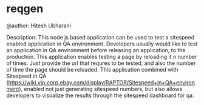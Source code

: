 reqgen
======
@author: Hitesh Ubharani

Description:
This node js based application can be used to test a sitespeed enabled application in QA environment. Developers usually would like to test an application in QA environment before releasing an application, to the production. This application enables testing a page by reloading it n number of times. Just provide the url that requres to be tested, and also the number of time the page should be reloaded. This application combined with Sitespeed in QA (https://wiki.vip.corp.ebay.com/display/RAPTOR/Sitespeed+in+QA+environment), enabled not just generating sitespeed numbers, but also allows developers to visualize the results through the sitespeed dashboard for qa.
